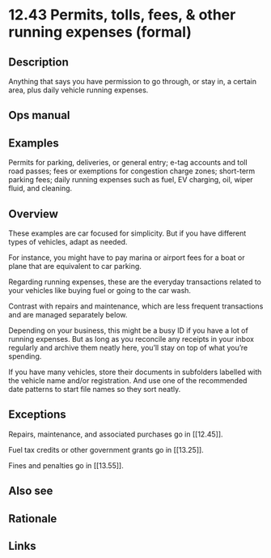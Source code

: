 # 12.43 Permits, tolls, fees, & other running expenses (formal)

## Description

Anything that says you have permission to go through, or stay in, a certain area, plus daily vehicle running expenses.

## Ops manual

## Examples

Permits for parking, deliveries, or general entry; e-tag accounts and toll road passes; fees or exemptions for congestion charge zones; short-term parking fees; daily running expenses such as fuel, EV charging, oil, wiper fluid, and cleaning.

## Overview

These examples are car focused for simplicity. But if you have different types of vehicles, adapt as needed.

For instance, you might have to pay marina or airport fees for a boat or plane that are equivalent to car parking.

Regarding running expenses, these are the everyday transactions related to your vehicles like buying fuel or going to the car wash.

Contrast with repairs and maintenance, which are less frequent transactions and are managed separately below.

Depending on your business, this might be a busy ID if you have a lot of running expenses. But as long as you reconcile any receipts in your inbox regularly and archive them neatly here, you’ll stay on top of what you’re spending.

If you have many vehicles, store their documents in subfolders labelled with the vehicle name and/or registration. And use one of the recommended date patterns to start file names so they sort neatly.

## Exceptions

Repairs, maintenance, and associated purchases go in [[12.45]].

Fuel tax credits or other government grants go in [[13.25]].

Fines and penalties go in [[13.55]].

## Also see

## Rationale

## Links
